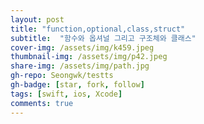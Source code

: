 ```yaml
---
layout: post
title: "function,optional,class,struct"
subtitle:  "함수와 옵셔널 그리고 구조체와 클래스"
cover-img: /assets/img/k459.jpeg
thumbnail-img: /assets/img/p42.jpeg
share-img: /assets/img/path.jpg
gh-repo: Seongwk/testts
gh-badge: [star, fork, follow]
tags: [swift, ios, Xcode]
comments: true
---
```

